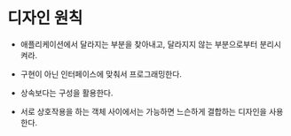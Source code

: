 <h1>디자인 원칙</h2>

* 애플리케이션에서 달라지는 부분을 찾아내고, 달라지지 않는 부분으로부터 분리시켜라.

* 구현이 아닌 인터페이스에 맞춰서 프로그래밍한다.

* 상속보다는 구성을 활용한다.

* 서로 상호작용을 하는 객체 사이에서는 가능하면 느슨하게 결합하는 디자인을 사용한다.